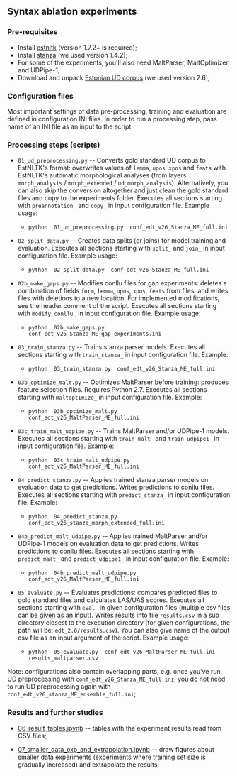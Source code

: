 ## Syntax ablation experiments

### Pre-requisites

* Install [estnltk](https://github.com/estnltk/estnltk) (version 1.7.2+ is required);
* Install [stanza](https://github.com/stanfordnlp/stanza) (we used version 1.4.2);
* For some of the experiments, you'll also need MaltParser, MaltOptimizer, and UDPipe-1; 
* Download and unpack [Estonian UD corpus](https://github.com/UniversalDependencies/UD_Estonian-EDT/tags) (we used version 2.6);

### Configuration files

Most important settings of data pre-processing, training and evaluation are defined in configuration INI files. In order to run a processing step, pass name of an INI file as an input to the script.

### Processing steps (scripts)

* `01_ud_preprocessing.py` -- Converts gold standard UD corpus to EstNLTK's format: overwrites values of `lemma`, `upos`, `xpos` and `feats` with EstNLTK's automatic morphological analyses (from layers `morph_analysis` / `morph_extended` / `ud_morph_analysis`).  Alternatively, you can also skip the conversion altogether and just clean the gold standard files and copy to the experiments folder. Executes all sections starting with `preannotation_` and `copy_` in input configuration file. Example usage:

	* `python  01_ud_preprocessing.py  conf_edt_v26_Stanza_ME_full.ini`

* `02_split_data.py` -- Creates data splits (or joins) for model training and evaluation. Executes all sections starting with `split_` and `join_` in input configuration file. Example usage:

	* `python  02_split_data.py  conf_edt_v26_Stanza_ME_full.ini`

* `02b_make_gaps.py` -- Modifies conllu files for gap experiments: deletes a combination of fields `form`, `lemma`, `upos`, `xpos`, `feats` from files, and writes files with deletions to a new location. For implemented modifications, see the header comment of the script. Executes all sections starting with `modify_conllu_` in input configuration file. Example usage:

	* `python  02b_make_gaps.py  conf_edt_v26_Stanza_ME_gap_experiments.ini`

* `03_train_stanza.py` -- Trains stanza parser models. Executes all sections starting with `train_stanza_` in input configuration file. Example:

	* `python  03_train_stanza.py  conf_edt_v26_Stanza_ME_full.ini`

* `03b_optimize_malt.py` -- Optimizes MaltParser before training: produces feature selection files. Requires Python 2.7. Executes all sections starting with `maltoptimize_` in input configuration file. Example:

	* `python  03b_optimize_malt.py  conf_edt_v26_MaltParser_ME_full.ini`

* `03c_train_malt_udpipe.py` -- Trains MaltParser and/or UDPipe-1 models. Executes all sections starting with `train_malt_` and `train_udpipe1_` in input configuration file. Example:

	* `python  03c_train_malt_udpipe.py  conf_edt_v26_MaltParser_ME_full.ini`

* `04_predict_stanza.py` -- Applies trained stanza parser models on evaluation data to get predictions. Writes predictions to conllu files. Executes all sections starting with `predict_stanza_` in input configuration file. Example:

	* `python  04_predict_stanza.py  conf_edt_v26_stanza_morph_extended_full.ini`

* `04b_predict_malt_udpipe.py` -- Applies trained MaltParser and/or UDPipe-1 models on evaluation data to get predictions. Writes predictions to conllu files. Executes all sections starting with `predict_malt_` and `predict_udpipe1_` in input configuration file. Example:

	* `python  04b_predict_malt_udpipe.py  conf_edt_v26_MaltParser_ME_full.ini`

* `05_evaluate.py` -- Evaluates predictions: compares predicted files to gold standard files and calculates LAS/UAS scores. Executes all sections starting with `eval_` in given configuration files (multiple csv files can be given as an input). Writes results into file `results.csv` in a sub directory closest to the execution directory (for given configurations, the path will be: `edt_2.6/results.csv`). You can also give name of the output csv file as an input argument of the script. Example usage:

	* `python  05_evaluate.py  conf_edt_v26_MaltParser_ME_full.ini  results_maltparser.csv`

Note: configurations also contain overlapping parts, e.g. once you've run UD preprocessing with `conf_edt_v26_Stanza_ME_full.ini`, you do not need to run UD preprocessing again with `conf_edt_v26_stanza_ME_ensemble_full.ini`;

### Results and further studies


* [06_result_tables.ipynb](06_result_tables.ipynb) -- tables with the experiment results read from CSV files;

* [07_smaller_data_exp_and_extrapolation.ipynb](07_smaller_data_exp_and_extrapolation.ipynb) -- draw figures about smaller data experiments (experiments where training set size is gradually increased) and extrapolate the results;
